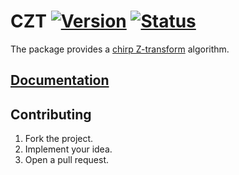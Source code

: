 # CZT [![Version][version-img]][version-url] [![Status][status-img]][status-url]

The package provides a [chirp Z-transform][1] algorithm.

## [Documentation][doc]

## Contributing

1. Fork the project.
2. Implement your idea.
3. Open a pull request.

[1]: https://en.wikipedia.org/wiki/Chirp_Z-transform

[version-img]: https://img.shields.io/crates/v/czt.svg
[version-url]: https://crates.io/crates/czt
[status-img]: https://travis-ci.org/stainless-steel/czt.svg?branch=master
[status-url]: https://travis-ci.org/stainless-steel/czt
[doc]: https://stainless-steel.github.io/czt
